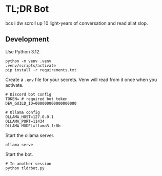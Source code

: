 # TL;DR Bot

bcs i dw scroll up 10 light-years of conversation and read allat slop.

## Development

Use Python 3.12.

```pwsh
python -m venv .venv
.venv/scripts/activate
pip install -r requirements.txt
```

Create a `.env` file for your secrets. Venv will read from it once when you activate.

```pwsh
# Discord bot config
TOKEN= # required bot token
DEV_GUILD_ID=000000000000000000

# Ollama config
OLLAMA_HOST=127.0.0.1
OLLAMA_PORT=11434
OLLAMA_MODEL=llama3.1:8b
```

Start the ollama server.

```pwsh
ollama serve
```

Start the bot.

```pwsh
# In another session
python tldrbot.py
```
